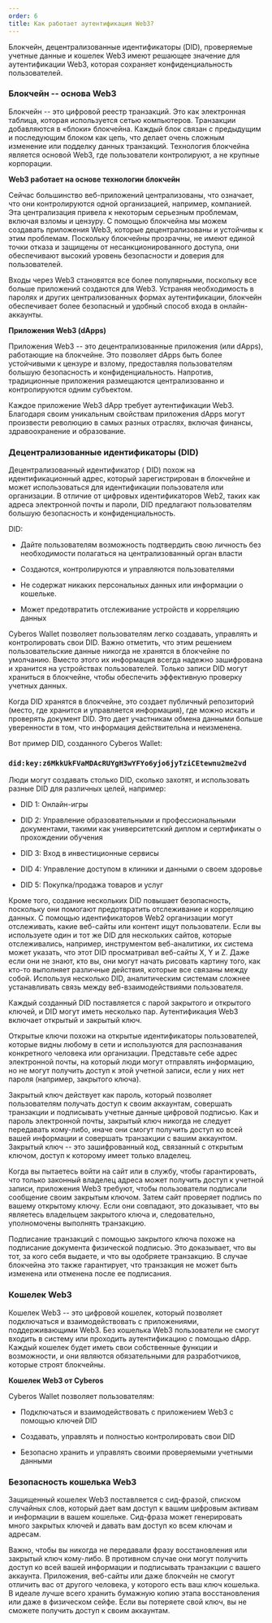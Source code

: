 ```yaml
---
order: 6
title: Как работает аутентификация Web3?
---
```


Блокчейн, децентрализованные идентификаторы (DID), проверяемые учетные данные и кошелек Web3 имеют решающее значение для аутентификации Web3, которая сохраняет конфиденциальность пользователей.

### **Блокчейн -- основа Web3**

Блокчейн -- это цифровой реестр транзакций. Это как электронная таблица, которая используется сетью компьютеров. Транзакции добавляются в «блоки» блокчейна. Каждый блок связан с предыдущим и последующим блоком как цепь, что делает очень сложным изменение или подделку данных транзакций. Технология блокчейна является основой Web3, где пользователи контролируют, а не крупные корпорации.

**Web3 работает на основе технологии блокчейн**

Сейчас большинство веб-приложений централизованы, что означает, что они контролируются одной организацией, например, компанией. Эта централизация привела к некоторым серьезным проблемам, включая взломы и цензуру. С помощью блокчейна мы можем создавать приложения Web3, которые децентрализованы и устойчивы к этим проблемам. Поскольку блокчейны прозрачны, не имеют единой точки отказа и защищены от несанкционированного доступа, они обеспечивают высокий уровень безопасности и доверия для пользователей.

Входы через Web3 становятся все более популярными, поскольку все больше приложений создаются для Web3. Устраняя необходимость в паролях и других централизованных формах аутентификации, блокчейн обеспечивает более безопасный и удобный способ входа в онлайн-аккаунты.

**Приложения Web3 (dApps)**

Приложения Web3 -- это децентрализованные приложения (или dApps), работающие на блокчейне. Это позволяет dApps быть более устойчивыми к цензуре и взлому, предоставляя пользователям большую безопасность и конфиденциальность. Напротив, традиционные приложения размещаются централизованно и контролируются одним субъектом.

Каждое приложение Web3 dApp требует аутентификации Web3. Благодаря своим уникальным свойствам приложения dApps могут произвести революцию в самых разных отраслях, включая финансы, здравоохранение и образование.

### **Децентрализованные идентификаторы (DID)**

Децентрализованный идентификатор ( DID) похож на идентификационный адрес, который зарегистрирован в блокчейне и может использоваться для идентификации пользователя или организации. В отличие от цифровых идентификаторов Web2, таких как адреса электронной почты и пароли, DID предлагают пользователям большую безопасность и конфиденциальность.

DID:

-  Дайте пользователям возможность подтвердить свою личность без необходимости полагаться на централизованный орган власти

-  Создаются, контролируются и управляются пользователями

-  Не содержат никаких персональных данных или информации о кошельке.

-  Может предотвратить отслеживание устройств и корреляцию данных

Cyberos Wallet позволяет пользователям легко создавать, управлять и контролировать свои DID. Важно отметить, что этим решением пользовательские данные никогда не хранятся в блокчейне по умолчанию. Вместо этого их информация всегда надежно зашифрована и хранится на устройствах пользователей. Только записи DID могут храниться в блокчейне, чтобы обеспечить эффективную проверку учетных данных.

Когда DID хранятся в блокчейне, это создает публичный репозиторий (место, где хранится и управляется информация), где можно искать и проверять документ DID. Это дает участникам обмена данными больше уверенности в том, что информация действительна и неизменена.

Вот пример DID, созданного Cyberos Wallet:

### `did:key:z6MkkUkFVaMDAcRUYgH3wYFYo6yjo6jyTziCEtewnu2me2vd`

Люди могут создавать столько DID, сколько захотят, и использовать разные DID для различных целей, например:

-  DID 1: Онлайн-игры

-  DID 2: Управление образовательными и профессиональными документами, такими как университетский диплом и сертификаты о прохождении обучения

-  DID 3: Вход в инвестиционные сервисы

-  DID 4: Управление доступом в клиники и данными о своем здоровье

-  DID 5: Покупка/продажа товаров и услуг

Кроме того, создание нескольких DID повышает безопасность, поскольку они помогают предотвратить отслеживание и корреляцию данных. С помощью идентификаторов Web2 организации могут отслеживать, какие веб-сайты или контент ищут пользователи. Если вы используете один и тот же DID для нескольких сайтов, которые отслеживались, например, инструментом веб-аналитики, их система может указать, что этот DID просматривал веб-сайты X, Y и Z. Даже если они не знают, кто вы, они могут начать рисовать картину того, как кто-то выполняет различные действия, которые все связаны между собой. Используя несколько DID, аналитическим системам сложнее устанавливать связь между веб-взаимодействиями пользователя.

Каждый созданный DID поставляется с парой закрытого и открытого ключей, и DID могут иметь несколько пар. Аутентификация Web3 включает открытый и закрытый ключ.

Открытые ключи похожи на открытые идентификаторы пользователей, которые видны любому в сети и используются для распознавания конкретного человека или организации. Представьте себе адрес электронной почты, на который люди могут отправлять информацию, но не могут получить доступ к этой учетной записи, если у них нет пароля (например, закрытого ключа).

Закрытый ключ действует как пароль, который позволяет пользователям получать доступ к своим аккаунтам, совершать транзакции и подписывать учетные данные цифровой подписью. Как и пароль электронной почты, закрытый ключ никогда не следует передавать кому-либо, иначе они смогут получить доступ ко всей вашей информации и совершать транзакции с вашим аккаунтом. Закрытый ключ -- это зашифрованный код, связанный с открытым ключом, доступ к которому имеет только владелец.

Когда вы пытаетесь войти на сайт или в службу, чтобы гарантировать, что только законный владелец адреса может получить доступ к учетной записи, приложения Web3 требуют, чтобы пользователи подписали сообщение своим закрытым ключом. Затем сайт проверяет подпись по вашему открытому ключу. Если они совпадают, это доказывает, что вы являетесь владельцем закрытого ключа и, следовательно, уполномочены выполнять транзакцию.

Подписание транзакций с помощью закрытого ключа похоже на подписание документа физической подписью. Это доказывает, что вы тот, за кого себя выдаете, и что вы одобряете транзакцию. В случае блокчейна это также гарантирует, что транзакция не может быть изменена или отменена после ее подписания.

### **Кошелек Web3**

Кошелек Web3 -- это цифровой кошелек, который позволяет подключаться и взаимодействовать с приложениями, поддерживающими Web3. Без кошелька Web3 пользователи не смогут входить в систему или проходить аутентификацию с помощью dApp. Каждый кошелек будет иметь свои собственные функции и возможности, и они являются обязательными для разработчиков, которые строят блокчейны.

**Кошелек Web3 от Cyberos**

Cyberos Wallet позволяет пользователям:

-  Подключаться и взаимодействовать с приложением Web3 с помощью ключей DID

-  Создавать, управлять и полностью контролировать свои DID

-  Безопасно хранить и управлять своими проверяемыми учетными данными

### **Безопасность кошелька Web3**

Защищенный кошелек Web3 поставляется с сид-фразой, списком случайных слов, который дает вам доступ к вашим цифровым активам и информации в вашем кошельке. Сид-фраза может генерировать много закрытых ключей и давать вам доступ ко всем ключам и адресам.

Важно, чтобы вы никогда не передавали фразу восстановления или закрытый ключ кому-либо. В противном случае они могут получить доступ ко всей вашей информации и подписывать транзакции с вашего аккаунта. Приложения, веб-сайты или даже блокчейн не смогут отличить вас от другого человека, у которого есть ваш ключ кошелька. В идеале лучше всего хранить бумажную копию этапа восстановления или даже в физическом сейфе. Если вы потеряете свой ключ, вы не сможете получить доступ к своим аккаунтам.